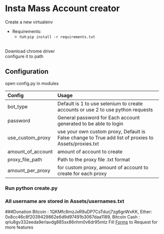 # Insta Mass Account creator

Create a new virtualenv

- Requirements:<br>
  - run `pip install -r requirements.txt`
<br>
Download chrome driver<br> 
configure it to path<br> 



## Configuration
open config.py in modules

| Config | Usage |
| :---         |  :---     |
| bot_type| Default is 1 to use selenium to create accounts or use 2 to use python requests|
| password | General password for Each account generated to be able to login |
| use_custom_proxy | use your own custom proxy, Default is False change to True add list of proxies to Assets/proxies.txt |
| amount_of_account | amount of account to create |  
| proxy_file_path | Path to the proxy file .txt format |
| amount_per_proxy| for custom proxy, amount of account to create for each proxy |


### Run <strong>python create.py</strong>
### All username are stored in Assets/usernames.txt

###Donation
Bitcoin : 1QKMfc8mzJxR9uDP7CsTdurj7zg6gnWxKK, Ether: 0x8cc46c8f2039429862e6d9d97491b3067daa1189, Bitcoin Cash : qrlu8gv332eeda9erlavdg885sx86nhm0v6dr95mtz
Fill <a href="https://goo.gl/forms/ZgL8r2DjuaM7xl9R2">Forms</a> to Request for more features


